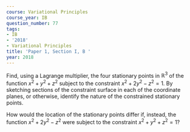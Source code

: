 ```yaml
---
course: Variational Principles
course_year: IB
question_number: 77
tags:
- IB
- '2018'
- Variational Principles
title: 'Paper 1, Section I, B '
year: 2018
---
```




Find, using a Lagrange multiplier, the four stationary points in $\mathbb{R}^{3}$ of the function $x^{2}+y^{2}+z^{2}$ subject to the constraint $x^{2}+2 y^{2}-z^{2}=1$. By sketching sections of the constraint surface in each of the coordinate planes, or otherwise, identify the nature of the constrained stationary points.

How would the location of the stationary points differ if, instead, the function $x^{2}+2 y^{2}-z^{2}$ were subject to the constraint $x^{2}+y^{2}+z^{2}=1 ?$
